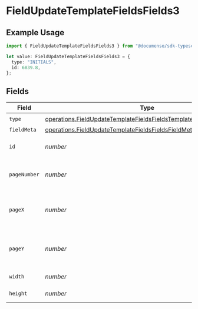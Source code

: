 # FieldUpdateTemplateFieldsFields3

## Example Usage

```typescript
import { FieldUpdateTemplateFieldsFields3 } from "@documenso/sdk-typescript/models/operations";

let value: FieldUpdateTemplateFieldsFields3 = {
  type: "INITIALS",
  id: 6839.8,
};
```

## Fields

| Field                                                                                                                                                        | Type                                                                                                                                                         | Required                                                                                                                                                     | Description                                                                                                                                                  |
| ------------------------------------------------------------------------------------------------------------------------------------------------------------ | ------------------------------------------------------------------------------------------------------------------------------------------------------------ | ------------------------------------------------------------------------------------------------------------------------------------------------------------ | ------------------------------------------------------------------------------------------------------------------------------------------------------------ |
| `type`                                                                                                                                                       | [operations.FieldUpdateTemplateFieldsFieldsTemplatesFieldsRequestType](../../models/operations/fieldupdatetemplatefieldsfieldstemplatesfieldsrequesttype.md) | :heavy_check_mark:                                                                                                                                           | N/A                                                                                                                                                          |
| `fieldMeta`                                                                                                                                                  | [operations.FieldUpdateTemplateFieldsFieldsFieldMeta](../../models/operations/fieldupdatetemplatefieldsfieldsfieldmeta.md)                                   | :heavy_minus_sign:                                                                                                                                           | N/A                                                                                                                                                          |
| `id`                                                                                                                                                         | *number*                                                                                                                                                     | :heavy_check_mark:                                                                                                                                           | The ID of the field to update.                                                                                                                               |
| `pageNumber`                                                                                                                                                 | *number*                                                                                                                                                     | :heavy_minus_sign:                                                                                                                                           | The page number the field will be on.                                                                                                                        |
| `pageX`                                                                                                                                                      | *number*                                                                                                                                                     | :heavy_minus_sign:                                                                                                                                           | The X coordinate of where the field will be placed.                                                                                                          |
| `pageY`                                                                                                                                                      | *number*                                                                                                                                                     | :heavy_minus_sign:                                                                                                                                           | The Y coordinate of where the field will be placed.                                                                                                          |
| `width`                                                                                                                                                      | *number*                                                                                                                                                     | :heavy_minus_sign:                                                                                                                                           | The width of the field.                                                                                                                                      |
| `height`                                                                                                                                                     | *number*                                                                                                                                                     | :heavy_minus_sign:                                                                                                                                           | The height of the field.                                                                                                                                     |